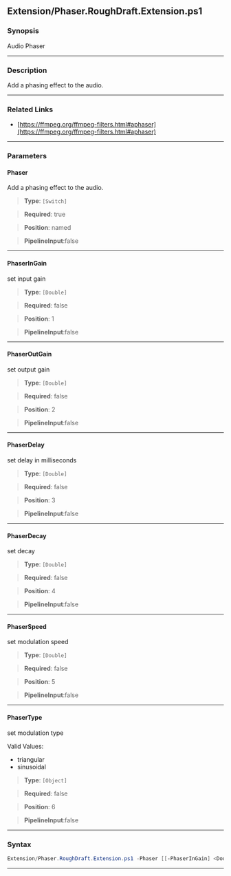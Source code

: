 
Extension/Phaser.RoughDraft.Extension.ps1
-----------------------------------------
### Synopsis
Audio Phaser

---
### Description

Add a phasing effect to the audio.

---
### Related Links
* [https://ffmpeg.org/ffmpeg-filters.html#aphaser](https://ffmpeg.org/ffmpeg-filters.html#aphaser)



---
### Parameters
#### **Phaser**

Add a phasing effect to the audio.



> **Type**: ```[Switch]```

> **Required**: true

> **Position**: named

> **PipelineInput**:false



---
#### **PhaserInGain**

set input gain



> **Type**: ```[Double]```

> **Required**: false

> **Position**: 1

> **PipelineInput**:false



---
#### **PhaserOutGain**

set output gain



> **Type**: ```[Double]```

> **Required**: false

> **Position**: 2

> **PipelineInput**:false



---
#### **PhaserDelay**

set delay in milliseconds



> **Type**: ```[Double]```

> **Required**: false

> **Position**: 3

> **PipelineInput**:false



---
#### **PhaserDecay**

set decay



> **Type**: ```[Double]```

> **Required**: false

> **Position**: 4

> **PipelineInput**:false



---
#### **PhaserSpeed**

set modulation speed



> **Type**: ```[Double]```

> **Required**: false

> **Position**: 5

> **PipelineInput**:false



---
#### **PhaserType**

set modulation type



Valid Values:

* triangular
* sinusoidal



> **Type**: ```[Object]```

> **Required**: false

> **Position**: 6

> **PipelineInput**:false



---
### Syntax
```PowerShell
Extension/Phaser.RoughDraft.Extension.ps1 -Phaser [[-PhaserInGain] <Double>] [[-PhaserOutGain] <Double>] [[-PhaserDelay] <Double>] [[-PhaserDecay] <Double>] [[-PhaserSpeed] <Double>] [[-PhaserType] <Object>] [<CommonParameters>]
```
---



